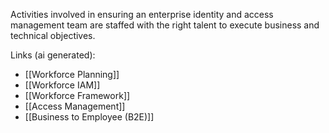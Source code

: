 Activities involved in ensuring an enterprise identity and access management team are staffed with the right talent to execute business and technical objectives.

Links (ai generated):
 - [[Workforce Planning]]
 - [[Workforce IAM]]
 - [[Workforce Framework]]
 - [[Access Management]]
 - [[Business to Employee (B2E)]]
